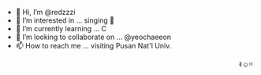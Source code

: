 - 👋 Hi, I’m @redzzzi
- 👀 I’m interested in ... singing 🎤
- 🌱 I’m currently learning ... C
- 💞️ I’m looking to collaborate on ... @yeochaeeon
- 📫 How to reach me ... visiting Pusan Nat'l Univ.
<p align="right">ꉂ☺ᵎᵎᵎ</p>
<!---
redzzzi/redzzzi is a ✨ special ✨ repository because its `README.md` (this file) appears on your GitHub profile.
You can click the Preview link to take a look at your changes.
--->
